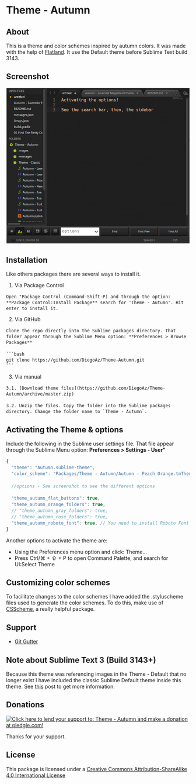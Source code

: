 # Theme - Autumn

## About

  This is a theme and color schemes inspired by autumn colors. It was made with the help of [Flatland](https://github.com/thinkpixellab/flatland). It use the Default theme before Sublime Text build 3143.

## Screenshot

  ![Screenshot](screenshot.gif)


## Installation

  Like others packages there are several ways to install it.

  1. Via Package Control   

    Open "Package Control (Command-Shift-P) and through the option: **Package Control:Install Package** search for 'Theme - Autumn'. Hit enter to install it.
   

  2. Via GitHub

    Clone the repo directly into the Sublime packages directory. That folder appear through the Sublime Menu option: **Preferences > Browse Packages** 

    ```bash
    git clone https://github.com/DiegoAz/Theme-Autumn.git
    ```

  3. Via manual

    3.1. [Download theme files](https://github.com/DiegoAz/Theme-Autumn/archive/master.zip)

    3.2. Unzip the files. Copy the folder into the Sublime packages directory. Change the folder name to `Theme - Autumn`.


## Activating the Theme & options

  Include the following in the Sublime user settings file. That file appear through the Sublime Menu option: **Preferences > Settings - User"**

  ```javascript
  {
    "theme": "Autumn.sublime-theme",
    "color_scheme": "Packages/Theme - Autumn/Autumn - Peach Orange.tmTheme"

    //options - See screenshot to see the different options 

    "theme_autumn_flat_buttons": true,
    "theme_autumn_orange_folders": true,
    // "theme_autumn_gray_folders": true,
    // "theme_autumn_rose_folders": true,
    "theme_autumn_roboto_font": true, // You need to install Roboto Font and Roboto Font Medium 
  }
  ```
  Another options to activate the theme are:

  - Using the Preferences menu option and click: Theme... 
  - Press Ctrl/⌘ + ⇧ + P to open Command Palette, and search for UI:Select Theme

## Customizing color schemes

  To facilitate changes to the color schemes I have added the .styluscheme files used to generate the color schemes. To do this, make use of [CSScheme](https://packagecontrol.io/packages/CSScheme), a really helpful package.


## Support

  - [Git Gutter](https://packagecontrol.io/packages/GitGutter)

## Note about Sublime Text 3 (Build 3143+)

  Because this theme was referencing images in the Theme - Default that no longer exist I have included the classic Sublime Default theme inside this theme. See [this](https://forum.sublimetext.com/t/very-colorful-tabs/31244) post to get more information.

## Donations

 
  [![Click here to lend your support to: Theme - Autumn and make a donation at pledgie.com!](https://pledgie.com/campaigns/35244.png?skin_name=chrome)](https://pledgie.com/campaigns/35244)

  Thanks for your support. 

## License

  This package is licensed under a [Creative Commons Attribution-ShareAlike 4.0 International License](http://creativecommons.org/licenses/by-sa/4.0/)